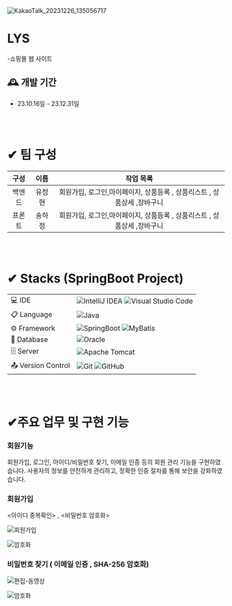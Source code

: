 
![KakaoTalk_20231226_135056717](https://github.com/SuperMiniBeans/Back/assets/126428422/d05a116b-f4e2-40ed-b124-c4f6d8388d4e)



# LYS
-쇼핑몰 웹 사이트


## 🕰️ 개발 기간
* 23.10.16일 - 23.12.31일

</br>
</br>

# ✔ 팀 구성 
| 구성  | 이름  |  작업 목록  |
| :---: | :---: | :---: |
| 백엔드 | 유정현 | 회원가입, 로그인,마이페이지, 상품등록 , 상품리스트 , 상품상세 ,장바구니 |
| 프론트 | 송하정 | 회원가입, 로그인,마이페이지, 상품등록 , 상품리스트 , 상품상세 ,장바구니 |

</br>
</br>
  
# ✔ Stacks (SpringBoot Project) 
|   |   |
| :--- | :--- |
| 💻 IDE | ![IntelliJ IDEA](https://img.shields.io/badge/IntelliJIDEA-000000.svg?style=for-the-badge&logo=intellij-idea&logoColor=white)  ![Visual Studio Code](https://img.shields.io/badge/Visual%20Studio%20Code-0078d7.svg?style=for-the-badge&logo=visual-studio-code&logoColor=white)  |  
| 📋 Language | ![Java](https://img.shields.io/badge/java-%23ED8B00.svg?style=for-the-badge&logo=openjdk&logoColor=white) 
| ⚙️ Framework | ![SpringBoot](https://img.shields.io/badge/SpringBoot-%236DB33F.svg?style=for-the-badge&logo=SpringBoot&logoColor=white)  ![MyBatis](https://img.shields.io/badge/MyBatis-000000?style=for-the-badge&logo={MyBatis}&logoColor={black}) |
| 💾 Database | ![Oracle](https://img.shields.io/badge/Oracle-F80000?style=for-the-badge&logo=oracle&logoColor=white) |
| 🗄️ Server | ![Apache Tomcat](https://img.shields.io/badge/apache%20tomcat-%23F8DC75.svg?style=for-the-badge&logo=apache-tomcat&logoColor=black) |  
| 📤 Version Control | ![Git](https://img.shields.io/badge/git-%23F05033.svg?style=for-the-badge&logo=git&logoColor=white) ![GitHub](https://img.shields.io/badge/github-%23121011.svg?style=for-the-badge&logo=github&logoColor=white) |



</br>
</br>


  # ✔주요 업무 및 구현 기능

 ### 회원기능
 회원가입, 로그인, 아이디/비밀번호 찾기, 이메일 인증 등의 회원 관리 기능을 구현하였습니다.
 사용자의 정보를 안전하게 관리하고, 정확한 인증 절차를 통해 보안을 강화하였습니다.


 ### 회원가입
<아이디 중복확인> , <비밀번호 암호화>
 
 ![회원가입](https://github.com/SuperMiniBeans/Back/assets/126428422/88ab8603-79c0-49b6-a463-1ce4184f291f)

![암호화](https://github.com/SuperMiniBeans/Back/assets/126428422/ffd1fc1a-a92e-4bf0-b69e-0395f4259277)


 ### 비밀번호 찾기 ( 이메일 인증 , SHA-256 암호화)
![편집-동영상](https://github.com/SuperMiniBeans/Back/assets/126428422/695970c3-67a6-4bf3-84c0-f128696d69c4)


![암호화](https://github.com/SuperMiniBeans/Back/assets/126428422/2725e9c0-d34b-44f8-b57f-5ca5dd9a6453)

